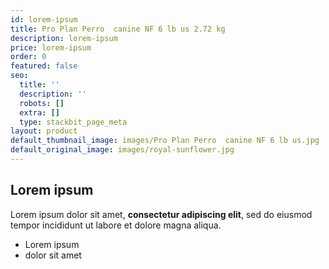 ```yaml
---
id: lorem-ipsum
title: Pro Plan Perro  canine NF 6 lb us 2.72 kg
description: lorem-ipsum
price: lorem-ipsum
order: 0
featured: false
seo:
  title: ''
  description: ''
  robots: []
  extra: []
  type: stackbit_page_meta
layout: product
default_thumbnail_image: images/Pro Plan Perro  canine NF 6 lb us.jpg
default_original_image: images/royal-sunflower.jpg
---
```

## Lorem ipsum

Lorem ipsum dolor sit amet, **consectetur adipiscing elit**, sed do eiusmod tempor incididunt ut labore et dolore magna aliqua.

- Lorem ipsum
- dolor sit amet